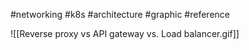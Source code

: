 #networking #k8s #architecture #graphic #reference

![[Reverse proxy vs API gateway vs. Load balancer.gif]]